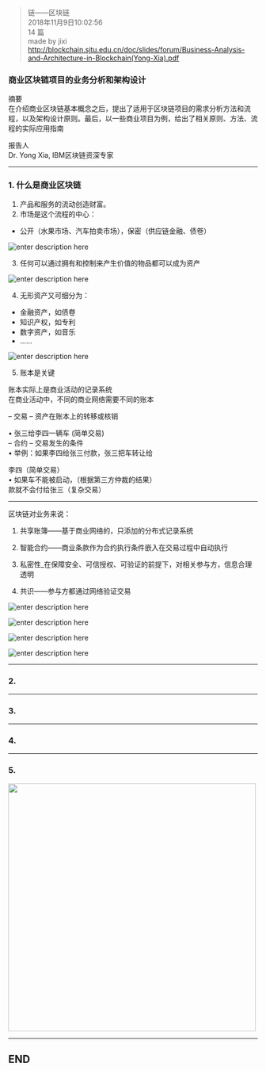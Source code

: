 > 链——区块链  
> 2018年11月9日10:02:56       
> 14 篇  
>made by jixi  
> http://blockchain.sjtu.edu.cn/doc/slides/forum/Business-Analysis-and-Architecture-in-Blockchain(Yong-Xia).pdf

### 商业区块链项目的业务分析和架构设计

摘要  
在介绍商业区块链基本概念之后，提出了适用于区块链项目的需求分析方法和流程，以及架构设计原则。最后，以一些商业项目为例，给出了相关原则、方法、流程的实际应用指南  

报告人  
Dr. Yong Xia, IBM区块链资深专家  

----------


### 1. 什么是商业区块链

1. 产品和服务的流动创造财富。  
2. 市场是这个流程的中心：  


* 公开（水果市场、汽车拍卖市场），保密（供应链金融、债卷）  

![enter description here](https://www.github.com/jixiyu/images3/raw/master/小书匠/1541729784972.png)  


3. 任何可以通过拥有和控制来产生价值的物品都可以成为资产  

![enter description here](https://www.github.com/jixiyu/images3/raw/master/小书匠/1541729803615.png)  


4. 无形资产又可细分为：  
* 金融资产，如债卷  
* 知识产权，如专利  
* 数字资产，如音乐  
* ......    

![enter description here](https://www.github.com/jixiyu/images3/raw/master/小书匠/1541729816401.png)  

 

5. 账本是关键  

账本实际上是商业活动的记录系统  
在商业活动中，不同的商业网络需要不同的账本  

– 交易 – 资产在账本上的转移或核销  

• 张三给李四一辆车 (简单交易)  
– 合约 – 交易发生的条件  
• 举例：如果李四给张三付款，张三把车转让给  

李四（简单交易）  
• 如果车不能被启动，（根据第三方仲裁的结果）  
款就不会付给张三（复杂交易）  


----------


区块链对业务来说：  

1. 共享账簿——基于商业网络的，只添加的分布式记录系统  

2. 智能合约——商业条款作为合约执行条件嵌入在交易过程中自动执行  

3. 私密性_在保障安全、可信授权、可验证的前提下，对相关参与方，信息合理透明  

4. 共识——参与方都通过网络验证交易  

![enter description here](https://www.github.com/jixiyu/images3/raw/master/小书匠/1541729652605.png)

![enter description here](https://www.github.com/jixiyu/images3/raw/master/小书匠/1541729947457.png)

![enter description here](https://www.github.com/jixiyu/images3/raw/master/小书匠/1541729957045.png)

![enter description here](https://www.github.com/jixiyu/images3/raw/master/小书匠/1541729970076.png)

----------

### 2. 


----------

### 3. 


----------

### 4. 


----------

### 5. 


<img src="https://www.github.com/jixiyu/images3/raw/master/小书匠/1541557686265.png" width="500" hegiht="500" align="center" /> 

----------
## END

